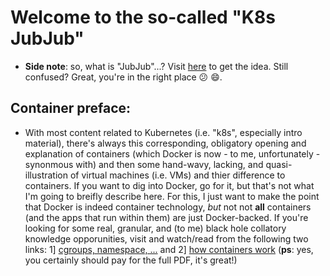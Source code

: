 # Welcome to the so-called "K8s JubJub"

- **Side note**: so, what is "JubJub"...? Visit [here](https://www.reddit.com/r/StarWarsBattlefront/comments/9dqzvg/jub_jub/) to
get the idea. Still confused? Great, you're in the right place :confused: :smile:.

## Container preface:
* With most content related to Kubernetes (i.e. "k8s", especially intro material), there's always this corresponding,
obligatory opening and explanation of containers (which Docker is now - to me, unfortunately - synonmous with) and then
some hand-wavy, lacking, and quasi-illustration of virtual machines (i.e. VMs) and thier difference to containers. If
you want to dig into Docker, go for it, but that's not what I'm going to breifly describe here. For this, I just want
to make the point that Docker is indeed container technology, _but_ not not **all** containers (and the apps that run
within them) are just Docker-backed. If you're looking for some real, granular, and (to me) black hole collatory knowledge
opporunities, visit and watch/read from the following two links: 1] [cgroups, namespace, ...](https://www.youtube.com/watch?v=sK5i-N34im8&list=LL&index=93&t=647s)
and 2] [how containers work](https://wizardzines.com/zines/containers/) (**ps**: yes, you certainly should pay for the full
PDF, it's great!)
